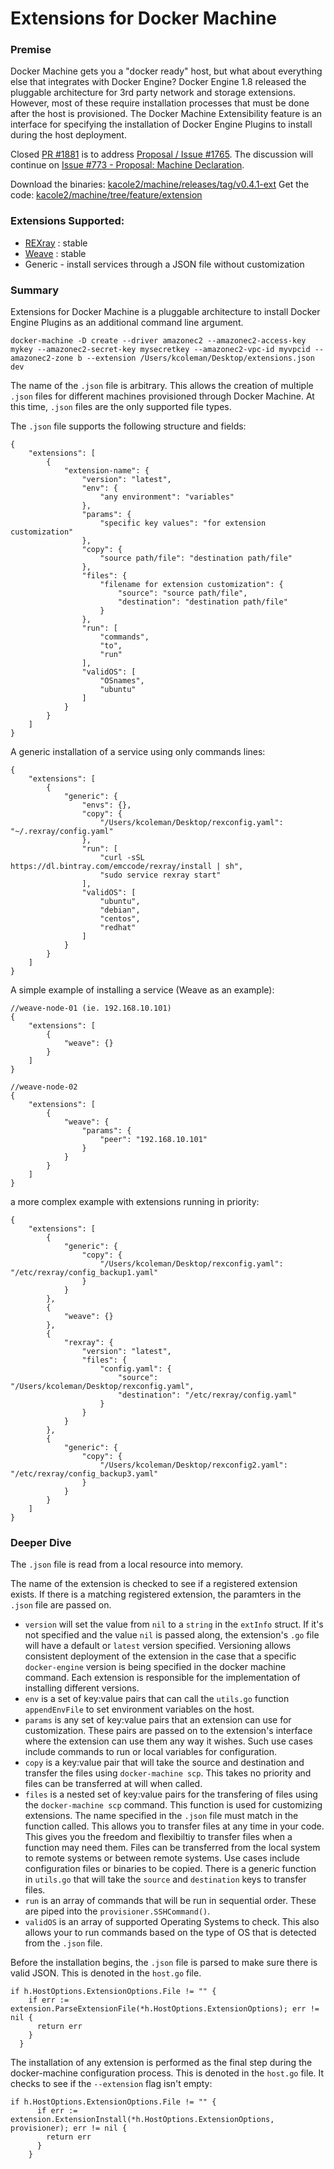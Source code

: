 # Extensions for Docker Machine

### Premise
Docker Machine gets you a "docker ready" host, but what about everything else that integrates with Docker Engine? Docker Engine 1.8 released the pluggable architecture for 3rd party network and storage extensions. However, most of these require installation processes that must be done after the host is provisioned. The Docker Machine Extensibility feature is an interface for specifying the installation of Docker Engine Plugins to install during the host deployment.

Closed [PR #1881](https://github.com/docker/machine/pull/1881) is to address [Proposal / Issue #1765](https://github.com/docker/machine/issues/1765). The discussion will continue on [Issue #773 - Proposal: Machine Declaration](https://github.com/docker/machine/issues/773).

Download the binaries: [kacole2/machine/releases/tag/v0.4.1-ext](https://github.com/kacole2/machine/releases/tag/v0.4.1-ext)
Get the code: [kacole2/machine/tree/feature/extension](https://github.com/kacole2/machine/tree/feature/extension)

### Extensions Supported:
  - [REXray](https://github.com/emccode/rexray) : stable
  - [Weave](https://github.com/weaveworks/weave) : stable
  - Generic - install services through a JSON file without customization

### Summary
Extensions for Docker Machine is a pluggable architecture to install Docker Engine Plugins as an additional command line argument.

```
docker-machine -D create --driver amazonec2 --amazonec2-access-key mykey --amazonec2-secret-key mysecretkey --amazonec2-vpc-id myvpcid --amazonec2-zone b --extension /Users/kcoleman/Desktop/extensions.json dev
```

The name of the `.json` file is arbitrary. This allows the creation of multiple `.json` files for different machines provisioned through Docker Machine. At this time, `.json` files are the only supported file types.

The `.json` file supports the following structure and fields:
```
{
    "extensions": [
        {
            "extension-name": {
                "version": "latest",
                "env": {
                    "any environment": "variables"
                },
                "params": {
                    "specific key values": "for extension customization"
                },
                "copy": {
                    "source path/file": "destination path/file"
                },
                "files": {
                    "filename for extension customization": {
                        "source": "source path/file",
                        "destination": "destination path/file"
                    }
                },
                "run": [
                    "commands",
                    "to",
                    "run"
                ],
                "validOS": [
                    "OSnames",
                    "ubuntu"
                ]
            }
        }
    ]
}
```

A generic installation of a service using only commands lines:
```
{
    "extensions": [
        {
            "generic": {
                "envs": {},
                "copy": {
                    "/Users/kcoleman/Desktop/rexconfig.yaml": "~/.rexray/config.yaml"
                },
                "run": [
                    "curl -sSL https://dl.bintray.com/emccode/rexray/install | sh",
                    "sudo service rexray start"
                ],
                "validOS": [
                    "ubuntu",
                    "debian",
                    "centos",
                    "redhat"
                ]
            }
        }
    ]
}
```

A simple example of installing a service (Weave as an example):
```
//weave-node-01 (ie. 192.168.10.101)
{
    "extensions": [
        {
            "weave": {}
        }
    ]
}
```

```
//weave-node-02 
{
    "extensions": [
        {
            "weave": {
                "params": {
                    "peer": "192.168.10.101"
                }
            }
        }
    ]
}
```

a more complex example with extensions running in priority:
```
{
    "extensions": [
        {
            "generic": {
                "copy": {
                    "/Users/kcoleman/Desktop/rexconfig.yaml": "/etc/rexray/config_backup1.yaml"
                }
            }
        },
        {
            "weave": {}
        },
        {
            "rexray": {
                "version": "latest",
                "files": {
                    "config.yaml": {
                        "source": "/Users/kcoleman/Desktop/rexconfig.yaml",
                        "destination": "/etc/rexray/config.yaml"
                    }
                }
            }
        },
        {
            "generic": {
                "copy": {
                    "/Users/kcoleman/Desktop/rexconfig2.yaml": "/etc/rexray/config_backup3.yaml"
                }
            }
        }
    ]
}
```

### Deeper Dive
The `.json` file is read from a local resource into memory. 

The name of the extension is checked to see if a registered extension exists. If there is a matching registered extension, the paramters in the `.json` file are passed on.
  - `version` will set the value from `nil` to a `string` in the `extInfo` struct. If it's not specified and the value `nil` is passed along, the extension's `.go` file will have a default or `latest` version specified. Versioning allows consistent deployment of the extension in the case that a specific `docker-engine` version is being specified in the docker machine command. Each extension is responsible for the implementation of installing different versions.
  - `env` is a set of key:value pairs that can call the `utils.go` function `appendEnvFile` to set environment variables on the host. 
  - `params` is any set of key:value pairs that an extension can use for customization. These pairs are passed on to the extension's interface where the extension can use them any way it wishes. Such use cases include commands to run or local variables for configuration.
  - `copy` is a key:value pair that will take the source and destination and transfer the files using `docker-machine scp`. This takes no priority and files can be transferred at will when called.
  - `files` is a nested set of key:value pairs for the transfering of files using the `docker-machine scp` command. This function is used for customizing extensions. The name specified in the `.json` file must match in the function called. This allows you to transfer files at any time in your code. This gives you the freedom and flexibiltiy to transfer files when a function may need them. Files can be transferred from the local system to remote systems or between remote systems. Use cases include configuration files or binaries to be copied. There is a generic function in `utils.go` that will take the `source` and `destination` keys to transfer files.
  - `run` is an array of commands that will be run in sequential order. These are piped into the `provisioner.SSHCommand()`.
  - `validOS` is an array of supported Operating Systems to check. This also allows your to run commands based on the type of OS that is detected from the `.json` file.

Before the installation begins, the `.json` file is parsed to make sure there is valid JSON. This is denoted in the `host.go` file.
```
if h.HostOptions.ExtensionOptions.File != "" {
    if err := extension.ParseExtensionFile(*h.HostOptions.ExtensionOptions); err != nil {
      return err
    }
  }
```

The installation of any extension is performed as the final step during the docker-machine configuration process. This is denoted in the `host.go` file. It checks to see if the `--extension` flag isn't empty:
```
if h.HostOptions.ExtensionOptions.File != "" {
      if err := extension.ExtensionInstall(*h.HostOptions.ExtensionOptions, provisioner); err != nil {
        return err
      }
    }
```

